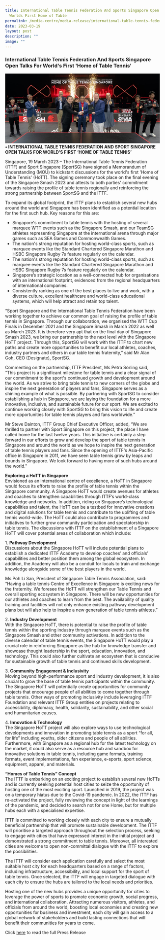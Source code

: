 ```yaml
---
title: International Table Tennis Federation And Sports Singapore Open Talks For
  Worlds First Home of Table
permalink: /media-centre/media-release/international-table-tennis-federation-and-sports-singapore-open-talks/
date: 2023-03-19
layout: post
description: ""
image: ""
---
```

### **International Table Tennis Federation And Sports Singapore Open Talks For World's First 'Home of Table Tennis'**
![INTERNATIONAL TABLE TENNIS FEDERATION](/images/Media%20Centre/Media%20Release/2023/March/INTERNATIONAL%20TABLE%20TENNIS%20FEDERATION.png)
**• INTERNATIONAL TABLE TENNIS FEDERATION AND SPORT SINGAPORE OPEN TALKS FOR WORLD’S FIRST ‘HOME OF TABLE TENNIS’** 

Singapore, 19 March 2023 – The International Table Tennis Federation (ITTF) and Sport Singapore (SportSG) have signed a Memorandum of Understanding (MOU) to kickstart discussions for the world's first 'Home of Table Tennis' (HoTT). The signing ceremony took place on the final evening of the Singapore Smash 2023 and attests to both parties' commitment towards raising the profile of table tennis regionally and reinforcing the strong partnership between SportSG and the ITTF. 

To expand its global footprint, the ITTF plans to establish several new hubs around the world and Singapore has been identified as a potential location for the first such hub. Key reasons for this are:

*   Singapore's commitment to table tennis with the hosting of several marquee WTT events such as the Singapore Smash, and our TeamSG athletes representing Singapore at the international arena through major games such as SEA Games and Commonwealth Games.
*   The nation's strong reputation for hosting world-class sports, such as marquee events like the Standard Chartered Singapore Marathon and HSBC Singapore Rugby 7s feature regularly on the calendar.
*   The nation's strong reputation for hosting world-class sports, such as marquee events like the Standard Chartered Singapore Marathon and HSBC Singapore Rugby 7s feature regularly on the calendar.
*   Singapore’s strategic location as a well-connected hub for organisations with an international footprint, evidenced from the regional headquarters of international companies.
*   Consistently ranking as one of the best places to live and work, with a diverse culture, excellent healthcare and world-class educational systems, which will help attract and retain top talent.

“Sport Singapore and the International Table Tennis Federation have been working together to achieve our common goal of raising the profile of table tennis in Singapore. Through our collaboration, we organised the WTT Cup Finals in December 2021 and the Singapore Smash in March 2022 as well as March 2023. It is therefore very apt that on the final day of Singapore Smash 2023, we bring our partnership to the next level with the Singapore HoTT project. Through this, SportSG will work with the ITTF to chart new paths and create more opportunities to benefit our local athletes, coaches, industry partners and others in our table tennis fraternity,” said Mr Alan Goh, CEO (Designate), SportSG.

Commenting on the partnership, ITTF President, Ms Petra Sörling said, “This project is a significant milestone for table tennis and a clear signal of our commitment to the sport's continued growth and development around the world. As we strive to bring table tennis to new corners of the globe and inspire the next generation of players and fans, Singapore serves as a shining example of what is possible. By partnering with SportSG to consider establishing a hub in Singapore, we are laying the foundation for a more innovative, inclusive, and sustainable future for our sport. We are excited to continue working closely with SportSG to bring this vision to life and create more opportunities for table tennis players and fans worldwide.”

Mr Steve Dainton, ITTF Group Chief Executive Officer, added, “We are thrilled to partner with Sport Singapore on this project, the place I have called home for the last twelve years. This initiative is certainly a step forward in our efforts to grow and develop the sport of table tennis in Singapore and around the world as we hope to inspire the next generation of table tennis players and fans. Since the opening of ITTF's Asia-Pacific office in Singapore in 2011, we have seen table tennis grow by leaps and bounds in Singapore. We look forward to having more of such hubs around the world."

**Exploring a HoTT in Singapore**  
Envisioned as an international centre of excellence, a HoTT in Singapore would focus its efforts to raise the profile of table tennis within the Singapore community. A Singapore HoTT would create avenues for athletes and coaches to strengthen capabilities through ITTF’s world-class knowledge and networks. In addition, riding on Singapore’s technological capabilities and talent, the HoTT can be a testbed for innovative creations and digital solutions for table tennis and contribute to the uplifting of table tennis world-wide. The HoTT could also contribute to programmes and initiatives to further grow community participation and spectatorship in table tennis. The discussions with ITTF on the establishment of a Singapore HoTT will cover potential areas of collaboration which include: 

1. **Pathway Development**  
Discussions about the Singapore HoTT will include potential plans to establish a dedicated ITTF Academy to develop coaches’ and officials’ capabilities and better position them among the global ecosystem. In addition, the Academy will also be a conduit for locals to train and exchange knowledge alongside some of the best players in the world.

Ms Poh Li San, President of Singapore Table Tennis Association, said: “Having a table tennis Centre of Excellence in Singapore is exciting news for the fraternity. We foresee the HoTT will strengthen our Table Tennis and overall sporting ecosystem in Singapore. There will be new opportunities for our athletes and coaches to learn from the best. The availability of quality training and facilities will not only enhance existing pathway development plans but will also help to inspire a new generation of table tennis athletes.”

2. **Industry Development**  
With the Singapore HoTT, there is potential to raise the profile of table tennis within the sporting industry through marquee events such as the Singapore Smash and other community activations. In addition to the diverse calendar of table tennis events, the Singapore HoTT would play a crucial role in reinforcing Singapore as the hub for knowledge transfer and showcase thought leadership in the sport, education, innovation, and technology. This could also further cultivate an ecosystem that is conducive for sustainable growth of table tennis and continued skills development.   
  
3. **Community Engagement & Inclusivity**  
Moving beyond high-performance sport and industry development, it is also crucial to grow the base of table tennis participants within the community. The Singapore HoTT will potentially create opportunities for community projects that encourage people of all abilities to come together through table tennis. Other ways of promoting inclusivity include leveraging ITTF Foundation and relevant ITTF Group entities on projects relating to accessibility, diplomacy, health, solidarity, sustainability, and other social and humanitarian causes.  
  
4. **Innovation & Technology**  
The Singapore HoTT project will also explore ways to use technological developments and innovation in promoting table tennis as a sport “for all, for life” including youths, older citizens and people of all abilities. Furthermore, with Singapore as a regional hub for the latest technology on the market, it could also serve as a resource hub and sandbox for innovative solutions in table tennis, including game formats, training formats, event implementations, fan experience, e-sports, sport science, equipment, apparel, and materials.  
  
**“Homes of Table Tennis” Concept**   
The ITTF is embarking on an exciting project to establish several new HoTTs and is currently seeking potential host cities to seize the opportunity of hosting one of the most exciting sport. Launched in 2019, the project was on a temporary hiatus due to the Covid-19 pandemic. In 2022, the ITTF has re-activated the project, fully reviewing the concept in light of the learnings of the pandemic, and decided to search not for one Home, but for multiple hubs each with a specialised expertise.   
  
ITTF is committed to working closely with each city to ensure a mutually beneficial partnership that will promote sustainable development. The ITTF will prioritise a targeted approach throughout the selection process, seeking to engage with cities that have expressed interest in the initial project and demonstrated a strong commitment to table tennis. Moreover, all interested cities are welcome to open non-committal dialogue with the ITTF to explore the possibilities.  
  
The ITTF will consider each application carefully and select the most suitable host city for each headquarters based on a range of factors, including infrastructure, accessibility, and local support for the sport of table tennis. Once selected, the ITTF will engage in targeted dialogue with each city to ensure the hubs are tailored to the local needs and priorities.  
  
Hosting one of the new hubs provides a unique opportunity for cities to leverage the power of sports to promote economic growth, social progress, and international collaboration. Attracting numerous visitors, athletes, and officials from around the world, boosting local economies and creating new opportunities for business and investment, each city will gain access to a global network of stakeholders and build lasting connections that will benefit their communities for years to come.

Click [here](/files/Media%20Centre/Media%20Release/2023/March/INTERNATIONAL%20TABLE%20TENNIS%20FEDERATION%20AND%20SPORT%20SINGAPORE%20OPEN%20TALKS%20FOR%20WORLDS%20FIRST%20H.pdf) to read the full Press Release